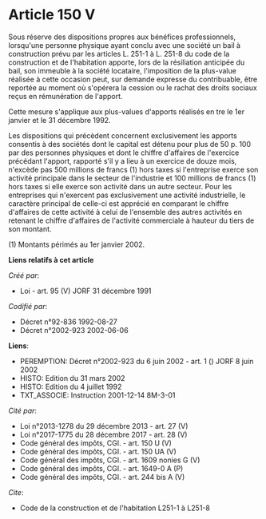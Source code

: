 # Article 150 V

Sous réserve des dispositions propres aux bénéfices professionnels, lorsqu'une personne physique ayant conclu avec une
société un bail à construction prévu par les articles L. 251-1 à L. 251-8 du code de la construction et de l'habitation
apporte, lors de la résiliation anticipée du bail, son immeuble à la société locataire, l'imposition de la plus-value
réalisée à cette occasion peut, sur demande expresse du contribuable, être reportée au moment où s'opérera la cession ou le
rachat des droits sociaux reçus en rémunération de l'apport.

Cette mesure s'applique aux plus-values d'apports réalisés en tre le 1er janvier et le 31 décembre 1992.

Les dispositions qui précèdent concernent exclusivement les apports consentis à des sociétés dont le capital est détenu pour
plus de 50 p. 100 par des personnes physiques et dont le chiffre d'affaires de l'exercice précédant l'apport, rapporté s'il y
a lieu à un exercice de douze mois, n'excède pas 500 millions de francs (1) hors taxes si l'entreprise exerce son activité
principale dans le secteur de l'industrie et 100 millions de francs (1) hors taxes si elle exerce son activité dans un autre
secteur. Pour les entreprises qui n'exercent pas exclusivement une activité industrielle, le caractère principal de celle-ci
est apprécié en comparant le chiffre d'affaires de cette activité à celui de l'ensemble des autres activités en retenant le
chiffre d'affaires de l'activité commerciale à hauteur du tiers de son montant.

(1) Montants périmés au 1er janvier 2002.

**Liens relatifs à cet article**

_Créé par_:

  - Loi - art. 95 (V) JORF 31 décembre 1991

_Codifié par_:

  - Décret n°92-836 1992-08-27
  - Décret n°2002-923 2002-06-06

**Liens**:

  - PEREMPTION: Décret n°2002-923 du 6 juin 2002 - art. 1 () JORF 8 juin 2002
  - HISTO: Edition du 31 mars 2002
  - HISTO: Edition du 4 juillet 1992
  - TXT_ASSOCIE: Instruction 2001-12-14 8M-3-01

_Cité par_:

  - Loi n°2013-1278 du 29 décembre 2013 - art. 27 (V)
  - Loi n°2017-1775 du 28 décembre 2017 - art. 28 (V)
  - Code général des impôts, CGI. - art. 150 U (V)
  - Code général des impôts, CGI. - art. 150 UA (V)
  - Code général des impôts, CGI. - art. 1609 nonies G (V)
  - Code général des impôts, CGI. - art. 1649-0 A (P)
  - Code général des impôts, CGI. - art. 244 bis A (V)

_Cite_:

  - Code de la construction et de l'habitation L251-1 à L251-8
